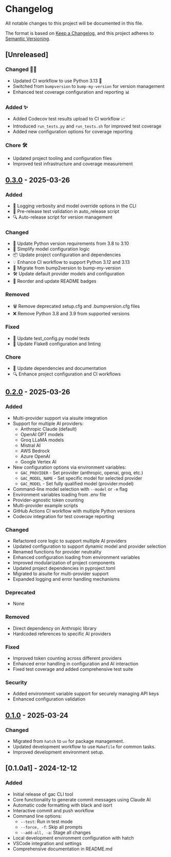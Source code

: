 <!-- markdownlint-disable MD024-->

# Changelog

All notable changes to this project will be documented in this file.

The format is based on [Keep a Changelog](https://keepachangelog.com/en/1.0.0/),
and this project adheres to [Semantic Versioning](https://semver.org/spec/v2.0.0.html).

## [Unreleased]

### Changed 🔧🚀

- Updated CI workflow to use Python 3.13 🐍
- Switched from `bumpversion` to `bump-my-version` for version management
- Enhanced test coverage configuration and reporting 📊

### Added ✨

- Added Codecov test results upload to CI workflow 📈
- Introduced `run_tests.py` and `run_tests.sh` for improved test coverage
- Added new configuration options for coverage reporting

### Chore 🛠️

- Updated project tooling and configuration files
- Improved test infrastructure and coverage measurement

## [0.3.0] - 2025-03-26

### Added

- 🚀 Logging verbosity and model override options in the CLI
- 🔧 Pre-release test validation in auto_release script
- 🔍 Auto-release script for version management

### Changed

- 🔄 Update Python version requirements from 3.8 to 3.10
- 🚧 Simplify model configuration logic
- 📦 Update project configuration and dependencies
- 💡 Enhance CI workflow to support Python 3.12 and 3.13
- 🔧 Migrate from bump2version to bump-my-version
- 🛠️ Update default provider models and configuration
- 📝 Reorder and update README badges

### Removed

- 🗑️ Remove deprecated setup.cfg and .bumpversion.cfg files
- ❌ Remove Python 3.8 and 3.9 from supported versions

### Fixed

- 🐛 Update test_config.py model tests
- 🔧 Update Flake8 configuration and linting

### Chore

- 📝 Update dependencies and documentation
- 🔍 Enhance project configuration and CI workflows

## [0.2.0] - 2025-03-26

### Added

- Multi-provider support via aisuite integration
- Support for multiple AI providers:
  - Anthropic Claude (default)
  - OpenAI GPT models
  - Groq LLaMA models
  - Mistral AI
  - AWS Bedrock
  - Azure OpenAI
  - Google Vertex AI
- New configuration options via environment variables:
  - `GAC_PROVIDER` - Set provider (anthropic, openai, groq, etc.)
  - `GAC_MODEL_NAME` - Set specific model for selected provider
  - `GAC_MODEL` - Set fully qualified model (provider:model)
- Command-line model selection with `--model` or `-m` flag
- Environment variables loading from .env file
- Provider-agnostic token counting
- Multi-provider example scripts
- GitHub Actions CI workflow with multiple Python versions
- Codecov integration for test coverage reporting

### Changed

- Refactored core logic to support multiple AI providers
- Updated configuration to support dynamic model and provider selection
- Renamed functions for provider neutrality
- Enhanced configuration loading from environment variables
- Improved modularization of project components
- Updated project dependencies in pyproject.toml
- Migrated to aisuite for multi-provider support
- Expanded logging and error handling mechanisms

### Deprecated

- None

### Removed

- Direct dependency on Anthropic library
- Hardcoded references to specific AI providers

### Fixed

- Improved token counting across different providers
- Enhanced error handling in configuration and AI interaction
- Fixed test coverage and added comprehensive test suite

### Security

- Added environment variable support for securely managing API keys
- Enhanced configuration validation

## [0.1.0] - 2025-03-24

### Changed

- Migrated from `hatch` to `uv` for package management.
- Updated development workflow to use `Makefile` for common tasks.
- Improved development environment setup.

## [0.1.0a1] - 2024-12-12

### Added

- Initial release of gac CLI tool
- Core functionality to generate commit messages using Claude AI
- Automatic code formatting with black and isort
- Interactive commit and push workflow
- Command line options:
  - `--test`: Run in test mode
  - `--force, -f`: Skip all prompts
  - `--add-all, -a`: Stage all changes
- Local development environment configuration with hatch
- VSCode integration and settings
- Comprehensive documentation in README.md

[0.3.0]: https://github.com/cellwebb/gac/releases/tag/v0.3.0
[0.2.0]: https://github.com/cellwebb/gac/releases/tag/v0.2.0
[0.1.0]: https://github.com/cellwebb/gac/releases/tag/v0.1.0
